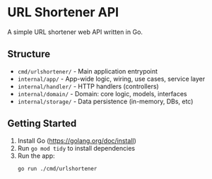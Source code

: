 # URL Shortener API

A simple URL shortener web API written in Go.

## Structure

- `cmd/urlshortener/` - Main application entrypoint
- `internal/app/` - App-wide logic, wiring, use cases, service layer
- `internal/handler/` - HTTP handlers (controllers)
- `internal/domain/` - Domain: core logic, models, interfaces
- `internal/storage/` - Data persistence (in-memory, DBs, etc)

## Getting Started

1. Install Go (https://golang.org/doc/install)
2. Run `go mod tidy` to install dependencies
3. Run the app:
   ```bash
   go run ./cmd/urlshortener
   ```
